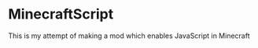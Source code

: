 MinecraftScript
===============

This is my attempt of making a mod which enables JavaScript in Minecraft